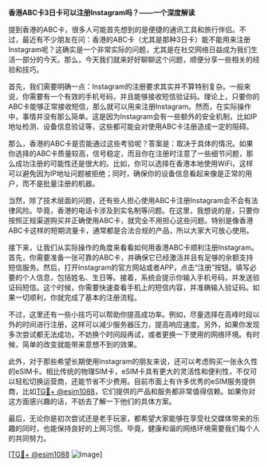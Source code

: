 **香港ABC卡3日卡可以注册Instagram吗？——一个深度解读**

提到香港的ABC卡，很多人可能首先想到的是便捷的通讯工具和旅行伴侣。不过，最近有不少朋友在问：香港的ABC卡（尤其是那种3日卡）能不能用来注册Instagram呢？这确实是一个非常实际的问题，尤其是在社交网络日益成为我们生活一部分的今天。那么，今天我们就来好好聊聊这个问题，顺便分享一些相关的经验和技巧。

首先，我们需要明确一点：Instagram的注册要求其实并不算特别复杂。一般来说，你需要有一个有效的手机号码，并且能够接收短信验证码。理论上，只要你的ABC卡能够正常接收短信，那么就可以用来注册Instagram。然而，在实际操作中，事情并没有那么简单。这是因为Instagram会有一些额外的安全机制，比如IP地址检测、设备信息验证等，这些都可能会对使用ABC卡注册造成一定的阻碍。

那么，香港的ABC卡是否能通过这些考验呢？答案是：取决于具体的情况。如果你选择的ABC卡质量较高，信号稳定，而且你在注册时注意了一些细节问题，那么成功注册的可能性还是很大的。比如，你可以选择在香港本地使用WiFi，这样可以避免因为IP地址问题被拒绝；同时，确保你的设备信息看起来像是正常的用户，而不是批量注册的机器。

当然，除了技术层面的问题，还有些人担心使用ABC卡注册Instagram会不会有法律风险。毕竟，香港的电话卡涉及到实名制等问题。在这里，我想说的是，只要你按照正规渠道购买并正确使用ABC卡，就完全不用担心这些问题。特别是像香港ABC卡这样的短期流量卡，通常都是合法合规的产品，所以大家大可放心使用。

接下来，让我们从实际操作的角度来看看如何用香港ABC卡顺利注册Instagram。首先，你需要准备一张可靠的ABC卡，并确保它已经激活并且有足够的余额支持短信服务。然后，打开Instagram的官方网站或者APP，点击“注册”按钮，填写必要的个人信息，包括姓名、生日等。接着，系统会提示你输入手机号码，并发送验证码短信。这个时候，你需要快速查看手机上的短信内容，并准确输入验证码。如果一切顺利，你就完成了基本的注册流程。

不过，这里还有一些小技巧可以帮助你提高成功率。例如，尽量选择在高峰时段以外的时间进行注册，这样可以减少服务器压力，提高响应速度。另外，如果你发现多次尝试都无法成功，不妨换个时间段再试，或者更换一下使用的网络环境。有时候，简单的改变就能带来意想不到的效果。

此外，对于那些希望长期使用Instagram的朋友来说，还可以考虑购买一张永久性的eSIM卡。相比传统的物理SIM卡，eSIM卡具有更大的灵活性和便利性，不仅可以轻松切换运营商，还能节省不少费用。目前市面上有许多优秀的eSIM服务提供商，比如[TG💪+ @esim1088](https://t.me/s/esim1088)，它们提供的产品和服务都非常值得信赖。如果你对这方面感兴趣的话，不妨去了解一下他们的具体方案。

最后，无论你是初次尝试还是老手玩家，都希望大家能够在享受社交媒体带来的乐趣的同时，也能保持良好的上网习惯。毕竟，健康和谐的网络环境需要我们每个人的共同努力。

[[TG💪+ @esim1088](https://t.me/s/esim1088) ![Image](https://i.postimg.cc/4NQfJmqS/Snipaste-2025-05-13-00-14-12.png)]